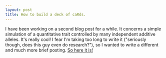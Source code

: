 ```yaml
---
layout: post
title: How to build a deck of caRds.
---
```


I have been working on a second blog post for a while. It concerns a simple simulation of a quantitative trait controlled by many independent additive alleles. It's really cool! I fear I'm taking too long to write it ("seriously though, does this guy even do research?"), so I wanted to write a different and much more brief posting. 
[So here it is!](https://docs.google.com/viewer?url=https://github.com/silastittes/silastittes.github.io/raw/master/myPDFs/Deck_of_Cards.pdf)
